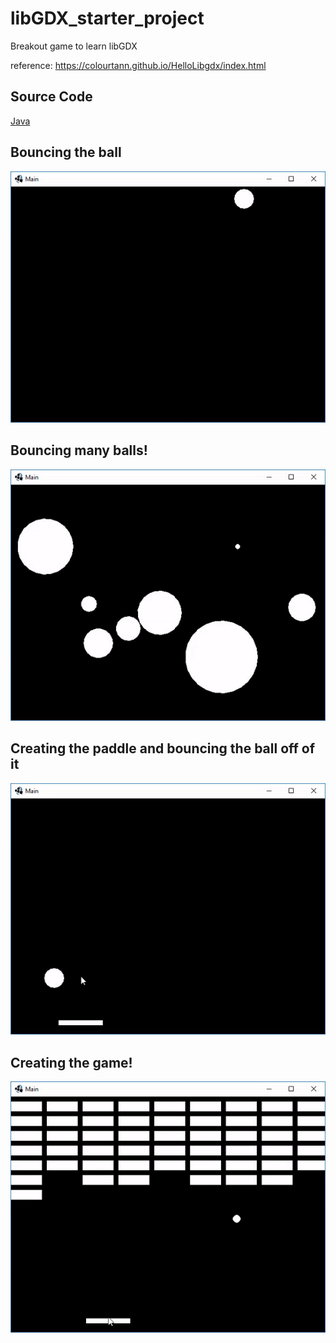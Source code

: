 # libGDX_starter_project

Breakout game to learn libGDX

reference: https://colourtann.github.io/HelloLibgdx/index.html

## Source Code
[Java](https://github.com/xyzcv979/libGDX-Breakout-Game/tree/main/core/src/com/mygdx/game)

## Bouncing the ball
![pic1](https://github.com/xyzcv979/libGDX-Breakout-Game/blob/main/pictures/wall.gif)


## Bouncing many balls!
![pic2](https://github.com/xyzcv979/libGDX-Breakout-Game/blob/main/pictures/bouncing.gif)


## Creating the paddle and bouncing the ball off of it
![pic3](https://github.com/xyzcv979/libGDX-Breakout-Game/blob/main/pictures/ballbar.gif)


## Creating the game!
![pic4](https://github.com/xyzcv979/libGDX-Breakout-Game/blob/main/pictures/final_game.gif)
